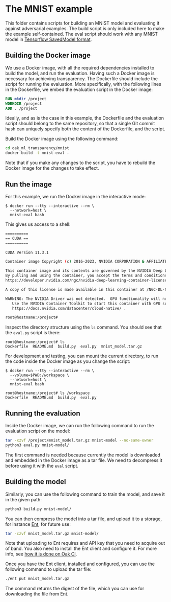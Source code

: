 # The MNIST example

This folder contains scripts for building an MNIST model and evaluating it
against adversarial examples. The build script is only included here to make the
example self-contained. The eval script should work with any MNIST model in
[Tensorflow SavedModel format](https://www.tensorflow.org/guide/saved_model).

## Building the Docker image

We use a Docker image, with all the required dependencies installed to build the
model, and run the evaluation. Having such a Docker image is necessary for
achieving transparency. The Dockerfile should include the script for running the
evaluation. More specifically, with the following lines in the Dockerfile, we
embed the evaluation script in the Docker image:

```dockerfile
RUN mkdir /project
WORKDIR /project
ADD . /project
```

Ideally, and as is the case in this example, the Dockerfile and the evaluation
script should belong to the same repository, so that a single Git commit hash
can uniquely specify both the content of the Dockerfile, and the script.

Build the Docker image using the following command:

```bash
cd oak_ml_transparency/mnist
docker build -t mnist-eval .
```

Note that if you make any changes to the script, you have to rebuild the Docker
image for the changes to take effect.

## Run the image

For this example, we run the Docker image in the interactive mode:

```console
$ docker run --tty --interactive --rm \
  --network=host \
  mnist-eval bash
```

This gives us access to a shell:

```bash
==========
== CUDA ==
==========

CUDA Version 11.3.1

Container image Copyright (c) 2016-2023, NVIDIA CORPORATION & AFFILIATES. All rights reserved.

This container image and its contents are governed by the NVIDIA Deep Learning Container License.
By pulling and using the container, you accept the terms and conditions of this license:
https://developer.nvidia.com/ngc/nvidia-deep-learning-container-license

A copy of this license is made available in this container at /NGC-DL-CONTAINER-LICENSE for your convenience.

WARNING: The NVIDIA Driver was not detected.  GPU functionality will not be available.
   Use the NVIDIA Container Toolkit to start this container with GPU support; see
   https://docs.nvidia.com/datacenter/cloud-native/ .

root@hostname:/project#
```

Inspect the directory structure using the `ls` command. You should see that the
`eval.py` script is there:

```console
root@hostname:/project# ls
Dockerfile  README.md  build.py  eval.py  mnist_model.tar.gz
```

For development and testing, you can mount the current directory, to run the
code inside the Docker image as you change the script:

```console
$ docker run --tty --interactive --rm \
  --volume=$PWD:/workspace \
  --network=host \
  mnist-eval bash
```

```console
root@hostname:/project# ls /workspace
Dockerfile  README.md  build.py  eval.py
```

## Running the evaluation

Inside the Docker image, we can run the following command to run the evaluation
script on the model:

```bash
tar -xzvf /project/mnist_model.tar.gz mnist-model --no-same-owner
python3 eval.py mnist-model/
```

The first command is needed because currently the model is downloaded and
embedded in the Docker image as a tar file. We need to decompress it before
using it with the `eval` script.

## Building the model

Similarly, you can use the following command to train the model, and save it in
the given path:

```bash
python3 build.py mnist-model/
```

You can then compress the model into a tar file, and upload it to a storage, for
instance [Ent](https://github.com/google/ent), for future use:

```bash
tar -czvf mnist_model.tar.gz mnist-model/
```

Note that uploading to Ent requires and API key that you need to acquire out of
band. You also need to install the Ent client and configure it. For more info,
see
[how it is done on Oak CI](https://github.com/project-oak/oak/blob/b25da5436345fb7e1539730d0a55e0d7b2a43768/.github/workflows/reusable_provenance.yaml#L76-L95).

Once you have the Ent client, installed and configured, you can use the
following command to upload the tar file:

```bash
./ent put mnist_model.tar.gz
```

The command returns the digest of the file, which you can use for downloading
the file from Ent.
